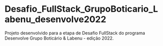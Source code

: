 # Desafio_FullStack_GrupoBoticario_Labenu_desenvolve2022
Projeto desenvolvido para a etapa de Desafio FullStack do programa Desenvolve Grupo Boticário &amp; Labenu - edição 2022.
